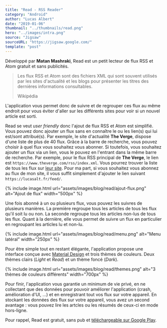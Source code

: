 ```yaml
---
title: "Read - RSS Reader"
category: "Android"
author: "Lucas Albert"
date: "2019-01-06"
thumbnail: "../thumbnails/read.png"
hero: "../images/intra.png"
source: "Jigsaw"
sourceURL: "https://jigsaw.google.com/"
template: "post"
---
```


Développé par **Matan Mashraki**, Read est un petit lecteur de flux RSS et Atom gratuit et sans publicités.

<!-- end -->

<blockquote>
  <p class="content">Les flux RSS et Atom sont des fichiers XML qui sont souvent utilisés par les sites d'actualité et les blogs pour présenter les titres des dernières informations consultables.</p>
  <p class="source">Wikipédia</p>
</blockquote>



L'application vous permet donc de suivre et de regrouper ces flux au même endroit pour vous éviter d'aller sur les différents sites pour voir si un nouvel article est sorti.

Read se veut *user friendly* donc l'ajout de flux RSS et Atom est simplifié. Vous pouvez donc ajouter un flux sans en connaître le ou les lien(s) qui lui est/sont attribué(s). Par exemple, le site d'actualité **The Verge**, dispose d'une liste de plus de 40 flux. Grâce à la barre de recherche, vous pouvez choisir à quel flux vous souhaitez vous abonner. Si toutefois, vous souhaitez ajouter un flux via un lien, vous le pouvez en l'entrant dans la même barre de recherche. Par exemple, pour le flux RSS principal de **The Verge**, le lien est `https://www.theverge.com/rss/index.xml`. Vous pourrez trouver la liste de tous les flux sur [leur site](https://www.theverge.com/2012/1/25/2732963/verge-rss-feeds). Pour ma part, si vous souhaitez vous abonnez au flux de mon site, il vous suffit simplement d'ajouter le lien suivant `https://lucasalt.fr/feed/`.

{% include image.html url="assets/images/blog/read/ajout-flux.png" alt="Ajout de flux" width="500px" %}

Une fois abonné à un ou plusieurs flux, vous pouvez les suivres de plusieurs manières. La première regroupe tous les articles de tous les flux qu'il soit lu ou non. La seconde regroupe tous les articles non-lus de tous les flux. Quant à la dernière, elle vous permet de suivre un flux en particulier en regroupant les articles lu et non-lu.

{% include image.html url="assets/images/blog/read/menu.png" alt="Menu latéral" width="250px" %}

Pour être simple tout en restant élégante, l'application propose une interface conçue avec [Material Design](https://material.io) et trois thèmes de couleurs. Deux thèmes clairs (*Light* et *Read*) et un thème foncé (*Dark*).

{% include image.html url="assets/images/blog/read/themes.png" alt="3 thèmes de couleurs différents" width="700px" %}

Pour finir, l'application vous garantie un minimum de vie privé, en ne collectant que des données pour pouvoir améliorer l'application (crash, amélioration d'UI, ...) et en enregistrant tout vos flux sur votre appareil. En stockant les données des flux sur votre appareil, vous avez un second avantage : vous pouvez lire les artcles ou les résumés de ceux-ci en mode hors-ligne.

Pour rappel, Read est gratuit, sans pub et [téléchargeable sur Google Play](https://play.google.com/store/apps/details?id=com.read.app&hl=fr_fr).
